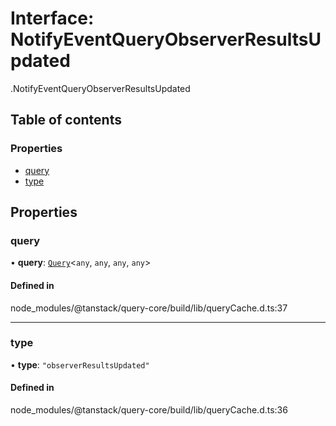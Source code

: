 # Interface: NotifyEventQueryObserverResultsUpdated

[<internal>](../wiki/%3Cinternal%3E).NotifyEventQueryObserverResultsUpdated

## Table of contents

### Properties

- [query](../wiki/%3Cinternal%3E.NotifyEventQueryObserverResultsUpdated#query)
- [type](../wiki/%3Cinternal%3E.NotifyEventQueryObserverResultsUpdated#type)

## Properties

### query

• **query**: [`Query`](../wiki/%3Cinternal%3E.Query)<`any`, `any`, `any`, `any`\>

#### Defined in

node_modules/@tanstack/query-core/build/lib/queryCache.d.ts:37

___

### type

• **type**: ``"observerResultsUpdated"``

#### Defined in

node_modules/@tanstack/query-core/build/lib/queryCache.d.ts:36
